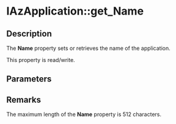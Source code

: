 # IAzApplication::get_Name

## Description

The **Name** property sets or retrieves the name of the application.

This property is read/write.

## Parameters

## Remarks

The maximum length of the **Name** property is 512 characters.